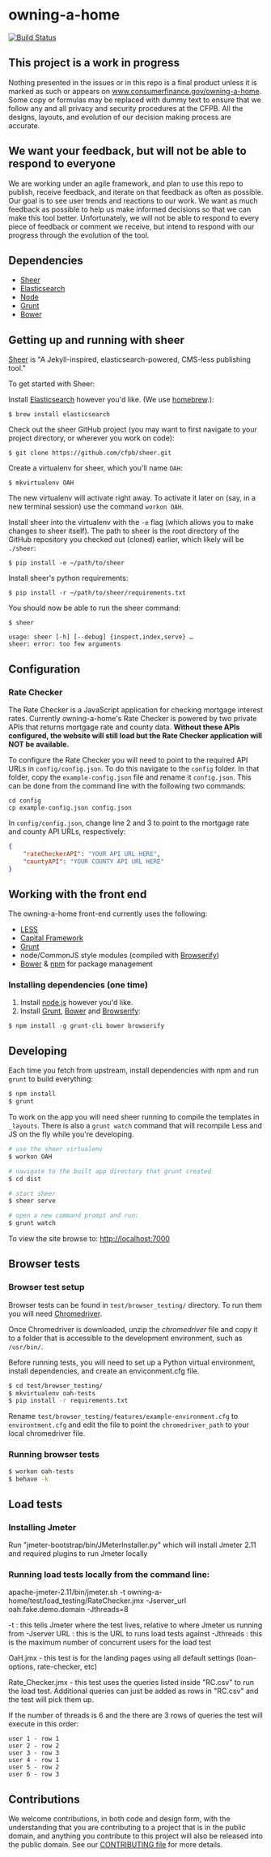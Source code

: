 # owning-a-home

[![Build Status](https://travis-ci.org/cfpb/owning-a-home.svg?branch=master)](https://travis-ci.org/cfpb/owning-a-home)

## This project is a work in progress
Nothing presented in the issues or in this repo is a final product unless it is marked as such or appears on www.consumerfinance.gov/owning-a-home. Some copy or formulas may be replaced with dummy text to ensure that we follow any and all privacy and security procedures at the CFPB. All the designs, layouts, and evolution of our decision making process are accurate.

## We want your feedback, but will not be able to respond to everyone
We are working under an agile framework, and plan to use this repo to publish, receive feedback, and iterate on that feedback as often as possible. Our goal is to see user trends and reactions to our work. We want as much feedback as possible to help us make informed decisions so that we can make this tool better. Unfortunately, we will not be able to respond to every piece of feedback or comment we receive, but intend to respond with our progress through the evolution of the tool.

## Dependencies

- [Sheer](https://github.com/cfpb/sheer)
- [Elasticsearch](http://www.elasticsearch.org/)
- [Node](http://nodejs.org/)
- [Grunt](http://gruntjs.com/)
- [Bower](http://bower.io/)

## Getting up and running with sheer

[Sheer](https://github.com/cfpb/sheer) is "A Jekyll-inspired, elasticsearch-powered, CMS-less publishing tool."

To get started with Sheer:

Install [Elasticsearch](http://www.elasticsearch.org/) however you'd like. (We use [homebrew](http://brew.sh/).):

```
$ brew install elasticsearch
```

Check out the sheer GitHub project (you may want to first navigate to your project directory, or wherever you work on code):
```
$ git clone https://github.com/cfpb/sheer.git
```

Create a virtualenv for sheer, which you'll name `OAH`:
```
$ mkvirtualenv OAH
```

The new virtualenv will activate right away. To activate it later on (say, in a new terminal session) use the command `workon OAH`.

Install sheer into the virtualenv with the `-e` flag (which allows you to make changes to sheer itself). The path to sheer is the root directory of the GitHub repository you checked out (cloned) earlier, which likely will be `./sheer`:

```
$ pip install -e ~/path/to/sheer
```

Install sheer's python requirements:

```
$ pip install -r ~/path/to/sheer/requirements.txt
```

You should now be able to run the sheer command:
```
$ sheer

usage: sheer [-h] [--debug] {inspect,index,serve} …
sheer: error: too few arguments
```

## Configuration

### Rate Checker
The Rate Checker is a JavaScript application for checking mortgage interest rates. Currently owning-a-home's Rate Checker is powered by two private APIs that returns mortgage rate and county data. **Without these APIs configured, the website will still load but the Rate Checker application will NOT be available.**

To configure the Rate Checker you will need to point to the required API URLs in `config/config.json`. To do this navigate to the `config` folder. In that folder, copy the `example-config.json` file and rename it `config.json`. This can be done from the command line with the following two commands:

```shell
cd config
cp example-config.json config.json
```

In `config/config.json`, change line 2 and 3 to point to the mortgage rate and county API URLs, respectively:

```json
{
    "rateCheckerAPI": "YOUR API URL HERE",
    "countyAPI": "YOUR COUNTY API URL HERE"
}
```

## Working with the front end

The owning-a-home front-end currently uses the following:

- [LESS](http://lesscss.org/)
- [Capital Framework](http://cfpb.github.io/capital-framework/)
- [Grunt](http://gruntjs.com/)
- node/CommonJS style modules (compiled with [Browserify](http://browserify.org/))
- [Bower](http://bower.io/) & [npm](https://www.npmjs.org/) for package management

### Installing dependencies (one time)

1. Install [node.js](http://nodejs.org/) however you'd like.
2. Install [Grunt](http://gruntjs.com/), [Bower](http://bower.io/) and [Browserify](http://browserify.org/):

```
$ npm install -g grunt-cli bower browserify
```

## Developing

Each time you fetch from upstream, install dependencies with npm and run `grunt` to build everything:

```bash
$ npm install
$ grunt
```

To work on the app you will need sheer running to compile the templates in `_layouts`. There is also a `grunt watch` command that will recompile Less and JS on the fly while you're developing.

```bash
# use the sheer virtualenv
$ workon OAH

# navigate to the built app directory that grunt created
$ cd dist

# start sheer
$ sheer serve

# open a new command prompt and run:
$ grunt watch
```

To view the site browse to: <http://localhost:7000>

## Browser tests

### Browser test setup

Browser tests can be found in `test/browser_testing/` directory. To run them you will need [Chromedriver](http://chromedriver.storage.googleapis.com/index.html).

Once Chromedriver is downloaded, unzip the *chromedriver* file and copy it to a folder that is accessible to the development environment, such as `/usr/bin/`.

Before running tests, you will need to set up a Python virtual environment, install dependencies, and create an enviconment.cfg file.

```bash
$ cd test/browser_testing/
$ mkvirtualenv oah-tests
$ pip install -r requirements.txt
```

Rename `test/browser_testing/features/example-environment.cfg` to `environtment.cfg` and edit the file to point the `chromedriver_path` to your local chromedriver file.

### Running browser tests

```bash
$ workon oah-tests
$ behave -k
```

## Load tests

### Installing Jmeter

Run "jmeter-bootstrap/bin/JMeterInstaller.py" which will install Jmeter 2.11 and required plugins to run Jmeter locally

### Running load tests locally from the command line:

apache-jmeter-2.11/bin/jmeter.sh -t owning-a-home/test/load_testing/RateChecker.jmx -Jserver_url oah.fake.demo.domain -Jthreads=8

-t : this tells Jmeter where the test lives, relative to where Jmeter us running from
-Jserver URL : this is the URL to runs load tests against
-Jthreads : this is the maximum number of concurrent users for the load test

OaH.jmx - this test is for the landing pages using all default settings (loan-options, rate-checker, etc)

Rate_Checker.jmx - this test uses the queries listed inside "RC.csv" to run the load test. Additional queries can just be added as rows in "RC.csv" and the test will pick them up.

If the number of threads is 6 and the there are 3 rows of queries the test will execute in this order:
```
user 1 - row 1
user 2 - row 2
user 3 - row 3
user 4 - row 1
user 5 - row 2
user 6 - row 3
```


## Contributions
We welcome contributions, in both code and design form, with the understanding that you are contributing to a project that is in the public domain, and anything you contribute to this project will also be released into the public domain. See our [CONTRIBUTING file](https://github.com/cfpb/owning-a-home/blob/master/CONTRIBUTING.md) for more details.
